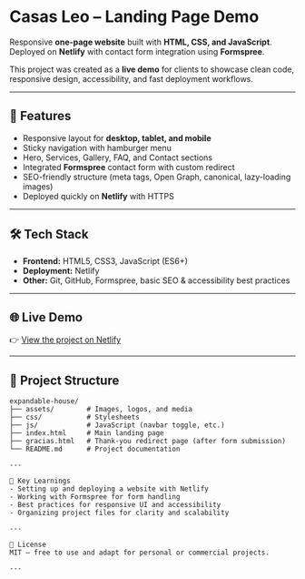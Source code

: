 # Casas Leo – Landing Page Demo  

Responsive **one-page website** built with **HTML, CSS, and JavaScript**.  
Deployed on **Netlify** with contact form integration using **Formspree**.  

This project was created as a **live demo** for clients to showcase clean code, responsive design, accessibility, and fast deployment workflows.  

---

## 🚀 Features  
- Responsive layout for **desktop, tablet, and mobile**  
- Sticky navigation with hamburger menu  
- Hero, Services, Gallery, FAQ, and Contact sections  
- Integrated **Formspree** contact form with custom redirect  
- SEO-friendly structure (meta tags, Open Graph, canonical, lazy-loading images)  
- Deployed quickly on **Netlify** with HTTPS  

---

## 🛠 Tech Stack  
- **Frontend:** HTML5, CSS3, JavaScript (ES6+)  
- **Deployment:** Netlify  
- **Other:** Git, GitHub, Formspree, basic SEO & accessibility best practices  

---

## 🌐 Live Demo  
👉 [View the project on Netlify](https://incredible-naiad-fcad4d.netlify.app/)  

---

## 📂 Project Structure

```text
expandable-house/
├── assets/        # Images, logos, and media
├── css/           # Stylesheets
├── js/            # JavaScript (navbar toggle, etc.)
├── index.html     # Main landing page
├── gracias.html   # Thank-you redirect page (after form submission)
└── README.md      # Project documentation

---

🔑 Key Learnings  
- Setting up and deploying a website with Netlify
- Working with Formspree for form handling  
- Best practices for responsive UI and accessibility 
- Organizing project files for clarity and scalability  

---

📜 License  
MIT — free to use and adapt for personal or commercial projects.  

---



